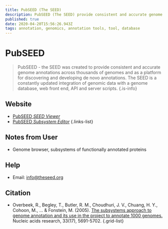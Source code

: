 ```yaml
---
title: PubSEED (The SEED)
description: PubSEED (The SEED) provide consistent and accurate genome annotations across thousands of genomes
published: true
date: 2020-04-20T15:56:26.943Z
tags: annotation, genomics, annotation tools, tool, database
---
```


# PubSEED

> PubSEED - the SEED was created to provide consistent and accurate genome annotations across thousands of genomes and as a platform for discovering and developing de novo annotations. The SEED is a constantly updated integration of genomic data with a genome database, web front end, API and server scripts.
{.is-info}

## Website

- [PubSEED *SEED Viewer*](https://pubseed.theseed.org/)
- [PubSEED *Subsystem Editor*](https://pubseed.theseed.org/SubsysEditor.cgi)
{.links-list}

## Notes from User
- Genome browser, subsystems of functionally annotated proteins

## Help
- Email: info@theseed.org
## Citation

- Overbeek, R., Begley, T., Butler, R. M., Choudhuri, J. V., Chuang, H. Y., Cohoon, M., ... & Fonstein, M. (2005). [The subsystems approach to genome annotation and its use in the project to annotate 1000 genomes.](https://academic.oup.com/nar/article/33/17/5691/1067791) Nucleic acids research, 33(17), 5691-5702.
{.grid-list}